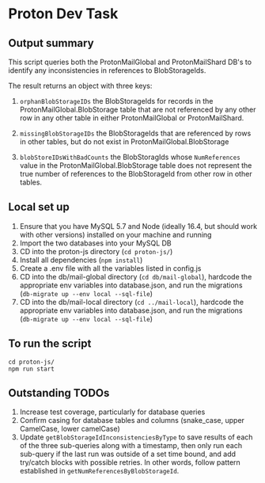 # Proton Dev Task

## Output summary

This script queries both the ProtonMailGlobal and ProtonMailShard DB's to identify any inconsistencies in references to BlobStorageIds.

The result returns an object with three keys:

1. ``orphanBlobStorageIDs`` the BlobStorageIds for records in the ProtonMailGlobal.BlobStorage table that are not referenced by any other row in any other table in either ProtonMailGlobal or ProtonMailShard.

2. ``missingBlobStorageIDs`` the BlobStorageIds that are referenced by rows in other tables, but do not exist in ProtonMailGlobal.BlobStorage

3. ``blobStoreIDsWithBadCounts`` the BlobStoragIds whose ``NumReferences`` value in the ProtonMailGlobal.BlobStorage table does not represent the true number of references to the BlobStorageId from other row in other tables.

## Local set up

1. Ensure that you have MySQL 5.7 and Node (ideally 16.4, but should work with other versions) installed on your machine and running
2. Import the two databases into your MySQL DB
3. CD into the proton-js directory (``cd proton-js/``)
4. Install all dependencies (``npm install``)
5. Create a .env file with all the variables listed in config.js
6. CD into the db/mail-global directory (``cd db/mail-global``), hardcode the appropriate env variables into database.json, and run the migrations (``db-migrate up --env local --sql-file``)
7. CD into the db/mail-local directory (``cd ../mail-local``), hardcode the appropriate env variables into database.json, and run the migrations (``db-migrate up --env local --sql-file``)

## To run the script

```
cd proton-js/
npm run start
```

## Outstanding TODOs

1. Increase test coverage, particularly for database queries
2. Confirm casing for database tables and columns (snake_case, upper CamelCase, lower camelCase)
3. Update ```getBlobStorageIdInconsistenciesByType``` to save results of each of the three sub-queries along with a timestamp, then only run each sub-query if the last run was outside of a set time bound, and add try/catch blocks with possible retries.  In other words, follow pattern established in ``getNumReferencesByBlobStorageId``.

